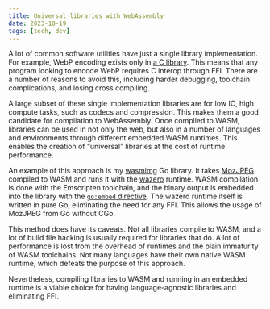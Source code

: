```yaml
---
title: Universal libraries with WebAssembly
date: 2023-10-19
tags: [tech, dev]
---
```


A lot of common software utilities have just a single library implementation. For example, WebP encoding exists only in [a C library](https://chromium.googlesource.com/webm/libwebp). This means that any program looking to encode WebP requires C interop through FFI. There are a number of reasons to avoid this, including harder debugging, toolchain complications, and losing cross compiling.

A large subset of these single implementation libraries are for low IO, high compute tasks, such as codecs and compression. This makes them a good candidate for compilation to WebAssembly. Once compiled to WASM, libraries can be used in not only the web, but also in a number of languages and environments through different embedded WASM runtimes. This enables the creation of “universal” libraries at the cost of runtime performance.

An example of this approach is my [wasmimg](https://github.com/yklcs/wasmimg) Go library. It takes [MozJPEG](https://github.com/mozilla/mozjpeg) compiled to WASM and runs it with the [wazero](https://github.com/tetratelabs/wazero) runtime. WASM compilation is done with the Emscripten toolchain, and the binary output is embedded into the library with the [`go:embed` directive](https://pkg.go.dev/embed). The wazero runtime itself is written in pure Go, eliminating the need for any FFI. This allows the usage of MozJPEG from Go without CGo.

This method does have its caveats. Not all libraries compile to WASM, and a lot of build file hacking is usually required for libraries that do. A lot of performance is lost from the overhead of runtimes and the plain immaturity of WASM toolchains. Not many languages have their own native WASM runtime, which defeats the purpose of this approach.

Nevertheless, compiling libraries to WASM and running in an embedded runtime is a viable choice for having language-agnostic libraries and eliminating FFI.
